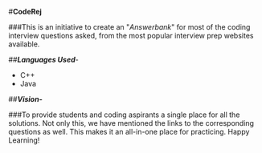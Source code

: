 #**CodeRej**

###This is an initiative to create an "*Answerbank*" for most of the coding interview questions asked, from the most popular interview prep websites available.

##***Languages Used***-
- C++
- Java

##***Vision-***

###To provide students and coding aspirants a single place for all the solutions. Not only this, we have mentioned the links to the corresponding questions as well. This makes it an all-in-one place for practicing. Happy Learning!
